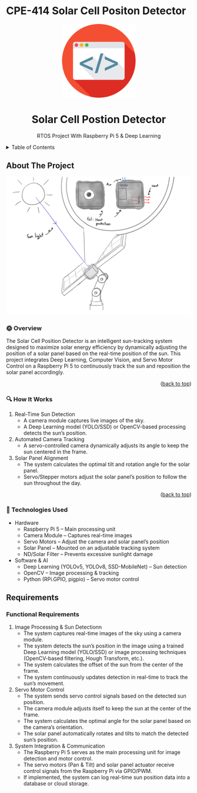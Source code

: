 <a id="readme-top"></a>
# CPE-414 Solar Cell Positon Detector
<div align="center">

  <img src="assets/logo.png" alt="logo" width="200" height="auto" />
  <h1>Solar Cell Postion Detector</h1>
  
  <p>RTOS Project With Raspberry Pi 5 & Deep Learning</p>
</div>
<!-- TABLE OF CONTENTS -->
<details>
  <summary>Table of Contents</summary>
  <ol>
    <li>
      <a href="#about-the-project">About The Project</a>
      <ul>
        <li><a href="#sun_with_face-Overview">Overview</a></li>
        <li><a href="#mag-how-it-works">How It Works</a></li>
        <li><a href="#wrench-technologies-used">Technologies Useds</a></li>
      </ul>
    </li>
    <li>
      <a href="#requirements">Requirements</a>
      <ul>
        <li><a href="#prerequisites">Prerequisites</a></li>
        <li><a href="#installation">Installation</a></li>
      </ul>
    </li>
    <li><a href="#usage">Usage</a></li>
    <li><a href="#roadmap">Roadmap</a></li>
    <li><a href="#contributing">Contributing</a></li>
    <li><a href="#license">License</a></li>
    <li><a href="#contact">Contact</a></li>
    <li><a href="#acknowledgments">Acknowledgments</a></li>
  </ol>
</details>

<!-- ABOUT THE PROJECT -->
## About The Project
<div align="center"><img src="Model/Solar_Cell_Position_Detector_Model_2_axis.jpg" alt="model" width="500" height="auto" /></div>

### :sun_with_face: Overview<br>
The Solar Cell Position Detector is an intelligent sun-tracking system designed to maximize solar energy efficiency by dynamically adjusting the position of a solar panel based on the real-time position of the sun. This project integrates Deep Learning, Computer Vision, and Servo Motor Control on a Raspberry Pi 5 to continuously track the sun and reposition the solar panel accordingly.
<p align="right">(<a href="#readme-top">back to top</a>)</p>

### :mag: How It Works
1. Real-Time Sun Detection
   - A camera module captures live images of the sky.
   - A Deep Learning model (YOLO/SSD) or OpenCV-based processing detects the sun’s position.
2. Automated Camera Tracking
   - A servo-controlled camera dynamically adjusts its angle to keep the sun centered in the frame.
3. Solar Panel Alignment
   - The system calculates the optimal tilt and rotation angle for the solar panel.
   - Servo/Stepper motors adjust the solar panel’s position to follow the sun throughout the day.
<p align="right">(<a href="#readme-top">back to top</a>)</p>
  
### :wrench: Technologies Used
- Hardware
  - Raspberry Pi 5 – Main processing unit
  - Camera Module – Captures real-time images
  - Servo Motors – Adjust the camera and solar panel’s position
  - Solar Panel – Mounted on an adjustable tracking system
  - ND/Solar Filter – Prevents excessive sunlight damage
- Software & AI
  - Deep Learning (YOLOv5, YOLOv8, SSD-MobileNet) – Sun detection
  - OpenCV – Image processing & tracking
  - Python (RPi.GPIO, pigpio) – Servo motor control

## Requirements
### Functional Requirements
1. Image Processing & Sun Detectionn
   - The system captures real-time images of the sky using a camera module.
   - The system detects the sun’s position in the image using a trained Deep Learning model (YOLO/SSD) or image processing techniques (OpenCV-based filtering, Hough Transform, etc.).
   - The system calculates the offset of the sun from the center of the frame.
   - The system continuously updates detection in real-time to track the sun’s movement.
2. Servo Motor Control
   - The system sends servo control signals based on the detected sun position.
   - The camera module adjusts itself to keep the sun at the center of the frame.
   - The system calculates the optimal angle for the solar panel based on the camera’s orientation.
   - The solar panel automatically rotates and tilts to match the detected sun’s position.
3. System Integration & Communication
   -  The Raspberry Pi 5 serves as the main processing unit for image detection and motor control.
   -  The servo motors (Pan & Tilt) and solar panel actuator receive control signals from the Raspberry Pi via GPIO/PWM.
   -  If implemented, the system can log real-time sun position data into a database or cloud storage.

